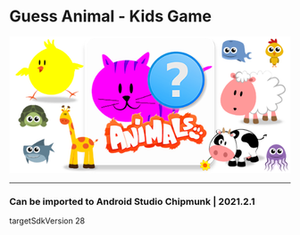 # Guess Animal - Kids Game

![banner-Guess_Animal_-_Kids_Game](https://github.com/G4NST3/Guess_Animal_-_Kids_Game/blob/main/images/banner-Guess_Animal_-_Kids_Game.png)
***
### Can be imported to Android Studio Chipmunk | 2021.2.1

targetSdkVersion 28
